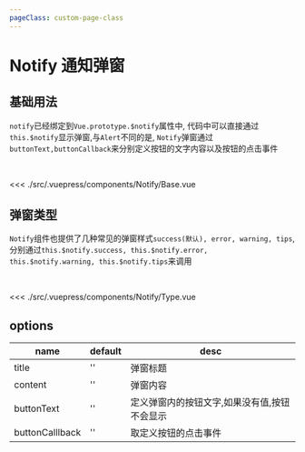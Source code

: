 ```yaml
---
pageClass: custom-page-class
---
```


# Notify 通知弹窗

## 基础用法

`notify`已经绑定到`Vue.prototype.$notify`属性中, 代码中可以直接通过`this.$notify`显示弹窗,与`Alert`不同的是, `Notify`弹窗通过`buttonText,buttonCallback`来分别定义按钮的文字内容以及按钮的点击事件

<br/>

<Notify-Base/>

<<< ./src/.vuepress/components/Notify/Base.vue

## 弹窗类型

`Notify`组件也提供了几种常见的弹窗样式`success(默认), error, warning, tips`, 分别通过`this.$notify.success, this.$notify.error, this.$notify.warning, this.$notify.tips`来调用

<br/>

<Notify-Type/>

<<< ./src/.vuepress/components/Notify/Type.vue

## options

| name            | default | desc                                         |
| --------------- | ------- | -------------------------------------------- |
| title           | ''      | 弹窗标题                                     |
| content         | ''      | 弹窗内容                                     |
| buttonText      | ''      | 定义弹窗内的按钮文字,如果没有值,按钮不会显示 |
| buttonCalllback | ''      | 取定义按钮的点击事件                         |
